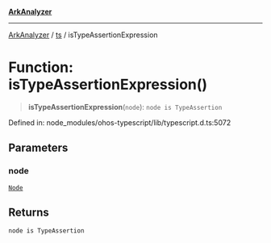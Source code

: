 [**ArkAnalyzer**](../../../../README.md)

***

[ArkAnalyzer](../../../../globals.md) / [ts](../README.md) / isTypeAssertionExpression

# Function: isTypeAssertionExpression()

> **isTypeAssertionExpression**(`node`): `node is TypeAssertion`

Defined in: node\_modules/ohos-typescript/lib/typescript.d.ts:5072

## Parameters

### node

[`Node`](../interfaces/Node.md)

## Returns

`node is TypeAssertion`
